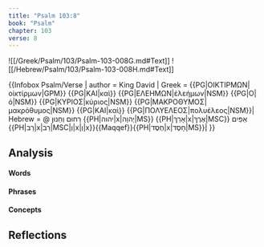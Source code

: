 ```yaml
---
title: "Psalm 103:8"
book: "Psalm"
chapter: 103
verse: 8
---
```

![[/Greek/Psalm/103/Psalm-103-008G.md#Text]]
![[/Hebrew/Psalm/103/Psalm-103-008H.md#Text]]

{{Infobox Psalm/Verse |
  author = King David |
  Greek = {{PG|ΟΙΚΤΙΡΜΩΝ|οἰκτίρμων|GPM}}
{{PG|ΚΑΙ|καὶ}}
{{PG|ΕΛΕΗΜΩΝ|ἐλεήμων|NSM}}
{{PG|Ο|ὁ|NSM}}
{{PG|ΚΥΡΙΟΣ|κύριος|NSM}}
{{PG|ΜΑΚΡΟΘΥΜΟΣ|μακρόθυμος|NSM}}
{{PG|ΚΑΙ|καὶ}}
{{PG|ΠΟΛΥΕΛΕΟΣ|πολυέλεος|NSM}}|
  Hebrew = @
רַחוּם
וְחַנּוּן
{{PH|יהוה|x|יְהוָה|MS}} {{PH|אָרֵךְ|x|אֶרֶךְ|MSC}}
אַפַּיִם
{{PH|רַב|x|רַב|MSC|וְ|x|וְ|x}}{{Maqqef}}{{PH|חֶסֶד|x|חָסֶד|MS}}׃|
}}

## Analysis

#### Words

#### Phrases

#### Concepts

## Reflections
